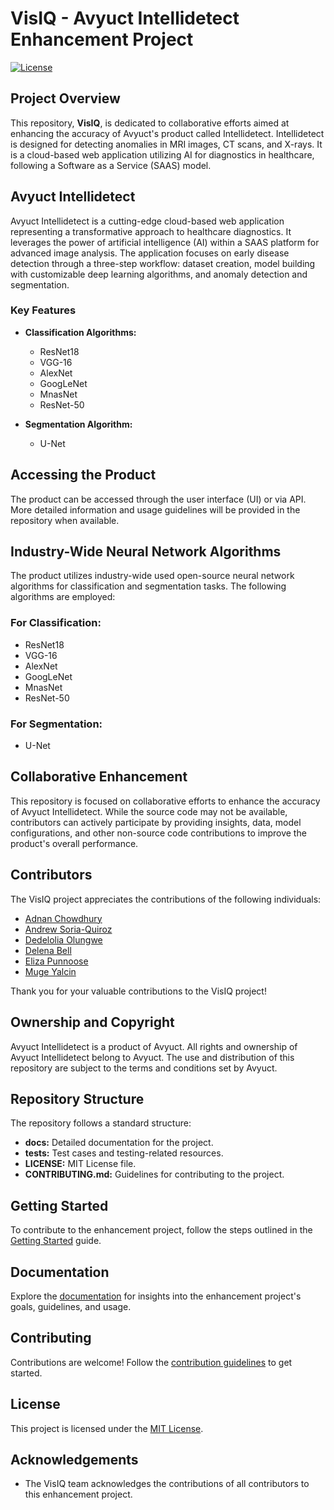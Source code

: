 # VisIQ - Avyuct Intellidetect Enhancement Project

[![License](https://img.shields.io/badge/License-MIT-blue.svg)](LICENSE)

## Project Overview

This repository, **VisIQ**, is dedicated to collaborative efforts aimed at enhancing the accuracy of Avyuct's product called Intellidetect. Intellidetect is designed for detecting anomalies in MRI images, CT scans, and X-rays. It is a cloud-based web application utilizing AI for diagnostics in healthcare, following a Software as a Service (SAAS) model.

## Avyuct Intellidetect

Avyuct Intellidetect is a cutting-edge cloud-based web application representing a transformative approach to healthcare diagnostics. It leverages the power of artificial intelligence (AI) within a SAAS platform for advanced image analysis. The application focuses on early disease detection through a three-step workflow: dataset creation, model building with customizable deep learning algorithms, and anomaly detection and segmentation.

### Key Features

- **Classification Algorithms:**
  - ResNet18
  - VGG-16 
  - AlexNet
  - GoogLeNet
  - MnasNet
  - ResNet-50

- **Segmentation Algorithm:**
  - U-Net

## Accessing the Product

The product can be accessed through the user interface (UI) or via API. More detailed information and usage guidelines will be provided in the repository when available.

## Industry-Wide Neural Network Algorithms

The product utilizes industry-wide used open-source neural network algorithms for classification and segmentation tasks. The following algorithms are employed:

### For Classification:
- ResNet18
- VGG-16 
- AlexNet
- GoogLeNet
- MnasNet
- ResNet-50

### For Segmentation:
- U-Net

## Collaborative Enhancement

This repository is focused on collaborative efforts to enhance the accuracy of Avyuct Intellidetect. While the source code may not be available, contributors can actively participate by providing insights, data, model configurations, and other non-source code contributions to improve the product's overall performance.

## Contributors

The VisIQ project appreciates the contributions of the following individuals:

- [Adnan Chowdhury](https://github.com/adnanchowdhury)
- [Andrew Soria-Quiroz](https://github.com/andrewsq)
- [Dedelolia Olungwe](https://github.com/dedelolia)
- [Delena Bell](https://github.com/delenabell)
- [Eliza Punnoose](https://github.com/elizapunnoose)
- [Muge Yalcin](https://github.com/mugeyalcin)

Thank you for your valuable contributions to the VisIQ project!

## Ownership and Copyright

Avyuct Intellidetect is a product of Avyuct. All rights and ownership of Avyuct Intellidetect belong to Avyuct. The use and distribution of this repository are subject to the terms and conditions set by Avyuct.

## Repository Structure

The repository follows a standard structure:

- **docs:** Detailed documentation for the project.
- **tests:** Test cases and testing-related resources.
- **LICENSE:** MIT License file.
- **CONTRIBUTING.md:** Guidelines for contributing to the project.

## Getting Started

To contribute to the enhancement project, follow the steps outlined in the [Getting Started](docs/getting-started.md) guide.

## Documentation

Explore the [documentation](docs/README.md) for insights into the enhancement project's goals, guidelines, and usage.

## Contributing

Contributions are welcome! Follow the [contribution guidelines](CONTRIBUTING.md) to get started.

## License

This project is licensed under the [MIT License](LICENSE).

## Acknowledgements

- The VisIQ team acknowledges the contributions of all contributors to this enhancement project.
